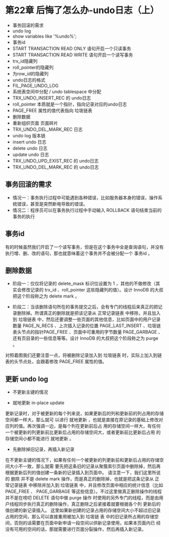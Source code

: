 # 第22章 后悔了怎么办-undo日志（上）

- 事务回滚的需求
- undo log
- show variables like '%undo%';
- 事务id    
- START TRANSACTION READ ONLY 语句开启一个只读事务
- START TRANSACTION READ WRITE 语句开启一个读写事务
- trx_id隐藏列
- roll_pointer的隐藏列
- 为row_id的隐藏列
- undo日志的格式
- FIL_PAGE_UNDO_LOG
- 系统表空间中分配 / undo tablespace 中分配
- TRX_UNDO_INSERT_REC 的 undo日志
- roll_pointer 本质就是一个指针，指向记录对应的undo日志
- PAGE_FREE 属性的值代表指向 垃圾链表
- 删除数据
- 重新组织页面 页面碎片
- TRX_UNDO_DEL_MARK_REC 日志
- undo log  版本链
- insert undo 日志
- delete undo 日志
- update undo 日志
- TRX_UNDO_UPD_EXIST_REC 的 undo日志
- TRX_UNDO_DEL_MARK_REC  的 undo日志

## 事务回滚的需求

- 情况一：事务执行过程中可能遇到各种错误，比如服务器本身的错误，操作系统错误，甚至是突然断电导致的错误。
- 情况二：程序员可以在事务执行过程中手动输入 ROLLBACK 语句结束当前的事务的执行

## 事务id

有的时候虽然我们开启了一个读写事务，但是在这个事务中全是查询语句，并没有执行增、删、改的语句，那也就意味着这个事务并不会被分配一个 事务id 。

## 删除数据

- 阶段一：仅仅将记录的 delete_mask 标识位设置为 1 ，其他的不做修改（其实会修改记录的 trx_id 、roll_pointer 这些隐藏列的值）。设计 InnoDB 的大叔把这个阶段称之为 delete mark 。

- 阶段二：当该删除语句所在的事务提交之后，会有专门的线程后来真正的把记录删除掉。所谓真正的删除就是把该记录从 正常记录链表 中移除，并且加入到 垃圾链表 中，然后还要调整一些页面的其他信息，比如页面中的用户记录数量 PAGE_N_RECS 、上次插入记录的位置 PAGE_LAST_INSERT 、垃圾链表头节点的指针PAGE_FREE 、页面中可重用的字节数量 PAGE_GARBAGE 、还有页目录的一些信息等等。设计 InnoDB 的大叔把这个阶段称之为 purge 。

对照着图我们还要注意一点，将被删除记录加入到 垃圾链表 时，实际上加入到链表的头节点处，会跟着修改 PAGE_FREE 属性的值。

## 更新 undo log

- 不更新主键的情况

-  就地更新 in-place update

更新记录时，对于被更新的每个列来说，如果更新后的列和更新前的列占用的存储空间都一样大，那么就可
以进行 就地更新 ，也就是直接在原记录的基础上修改对应列的值。再次强调一边，是每个列在更新前后占
用的存储空间一样大，有任何一个被更新的列更新前比更新后占用的存储空间大，或者更新前比更新后占用
的存储空间小都不能进行 就地更新 。

- 先删除掉旧记录，再插入新记录

在不更新主键的情况下，如果有任何一个被更新的列更新前和更新后占用的存储空间大小不一致，那么就需
要先把这条旧的记录从聚簇索引页面中删除掉，然后再根据更新后列的值创建一条新的记录插入到页面中。
请注意一下，我们这里所说的 删除 并不是 delete mark 操作，而是真正的删除掉，也就是把这条记录从 正
常记录链表 中移除并加入到 垃圾链表 中，并且修改页面中相应的统计信息（比如 PAGE_FREE 、
PAGE_GARBAGE 等这些信息）。不过这里做真正删除操作的线程并不是在唠叨 DELETE 语句中做 purge 操作
时使用的另外专门的线程，而是由用户线程同步执行真正的删除操作，真正删除之后紧接着就要根据各个列
更新后的值创建的新记录插入。
这里如果新创建的记录占用的存储空间大小不超过旧记录占用的空间，那么可以直接重用被加入到 垃圾链
表 中的旧记录所占用的存储空间，否则的话需要在页面中新申请一段空间以供新记录使用，如果本页面内已
经没有可用的空间的话，那就需要进行页面分裂操作，然后再插入新记录。